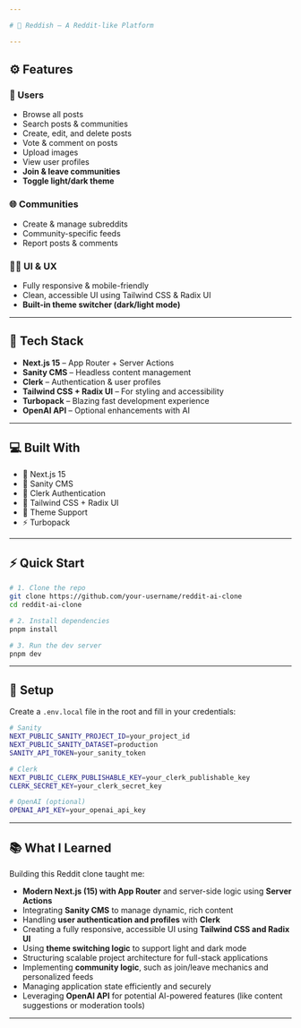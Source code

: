 ```yaml
---

# 🧵 Reddish – A Reddit-like Platform

---
```


## ⚙️ Features

### 👤 Users

* Browse all posts
* Search posts & communities
* Create, edit, and delete posts
* Vote & comment on posts
* Upload images
* View user profiles
* **Join & leave communities**
* **Toggle light/dark theme**

### 🌐 Communities

* Create & manage subreddits
* Community-specific feeds
* Report posts & comments

### 🧑‍🎨 UI & UX

* Fully responsive & mobile-friendly
* Clean, accessible UI using Tailwind CSS & Radix UI
* **Built-in theme switcher (dark/light mode)**

---

## 🚀 Tech Stack

* **Next.js 15** – App Router + Server Actions
* **Sanity CMS** – Headless content management
* **Clerk** – Authentication & user profiles
* **Tailwind CSS + Radix UI** – For styling and accessibility
* **Turbopack** – Blazing fast development experience
* **OpenAI API** – Optional enhancements with AI

---

## 💻 Built With

* 🧩 Next.js 15
* 🧾 Sanity CMS
* 🔐 Clerk Authentication
* 🎨 Tailwind CSS + Radix UI
* 🌙 Theme Support
* ⚡ Turbopack

---

## ⚡ Quick Start

```bash
# 1. Clone the repo
git clone https://github.com/your-username/reddit-ai-clone
cd reddit-ai-clone

# 2. Install dependencies
pnpm install

# 3. Run the dev server
pnpm dev
```

---

## 🧪 Setup

Create a `.env.local` file in the root and fill in your credentials:

```bash
# Sanity
NEXT_PUBLIC_SANITY_PROJECT_ID=your_project_id
NEXT_PUBLIC_SANITY_DATASET=production
SANITY_API_TOKEN=your_sanity_token

# Clerk
NEXT_PUBLIC_CLERK_PUBLISHABLE_KEY=your_clerk_publishable_key
CLERK_SECRET_KEY=your_clerk_secret_key

# OpenAI (optional)
OPENAI_API_KEY=your_openai_api_key
```

---

## 📚 What I Learned

Building this Reddit clone taught me:

* **Modern Next.js (15) with App Router** and server-side logic using **Server Actions**
* Integrating **Sanity CMS** to manage dynamic, rich content
* Handling **user authentication and profiles** with **Clerk**
* Creating a fully responsive, accessible UI using **Tailwind CSS and Radix UI**
* Using **theme switching logic** to support light and dark mode
* Structuring scalable project architecture for full-stack applications
* Implementing **community logic**, such as join/leave mechanics and personalized feeds
* Managing application state efficiently and securely
* Leveraging **OpenAI API** for potential AI-powered features (like content suggestions or moderation tools)

---

